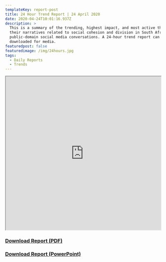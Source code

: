 ```yaml
---
templateKey: report-post
title: 24 Hour Trend Report | 24 April 2020
date: 2020-04-24T10:01:16.937Z
description: >
  This is a summary of the trending, highest impact, and most active themes and
  their narratives related to social cohesion and division in South African
  public-domain social media conversations. A 24-hour trend report can be
  downloaded for media.
featuredpost: false
featuredimage: /img/24hours.jpg
tags:
  - Daily Reports
  - Trends
---
```

<iframe src="https://drive.google.com/file/d/1gDChe1XPoTCS5ZYIiZRY8tqd4hr0XfbJ/preview" width="100%" height="500"></iframe>
<br> <a href="https://drive.google.com/u/0/uc?id=1gDChe1XPoTCS5ZYIiZRY8tqd4hr0XfbJ&export=download" target="blank"><h3><strong>Download Report (PDF)</h3></strong></a><a href="https://docs.google.com/presentation/d/1DCe0tDgMqffLxZFq3BRz51ZoM12VrI8j8F5s879f524/edit?usp=sharing" target="blank"><h3><strong>Download Report (PowerPoint)</h3></strong></a>